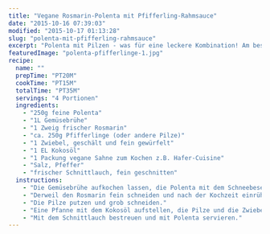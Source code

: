 ```yaml
---
title: "Vegane Rosmarin-Polenta mit Pfifferling-Rahmsauce"
date: "2015-10-16 07:39:03"
modified: "2015-10-17 01:13:28"
slug: "polenta-mit-pfifferling-rahmsauce"
excerpt: "Polenta mit Pilzen - was für eine leckere Kombination! Am besten schmeckt´s natürlich, wenn man die Pilze selbst gefunden hat."
featuredImage: "polenta-pfifferlinge-1.jpg"
recipe:
  name: ""
  prepTime: "PT20M"
  cookTime: "PT15M"
  totalTime: "PT35M"
  servings: "4 Portionen"
  ingredients:
    - "250g feine Polenta"
    - "1L Gemüsebrühe"
    - "1 Zweig frischer Rosmarin"
    - "ca. 250g Pfifferlinge (oder andere Pilze)"
    - "1 Zwiebel, geschält und fein gewürfelt"
    - "1 EL Kokosöl"
    - "1 Packung vegane Sahne zum Kochen z.B. Hafer-Cuisine"
    - "Salz, Pfeffer"
    - "frischer Schnittlauch, fein geschnitten"
  instructions:
    - "Die Gemüsebrühe aufkochen lassen, die Polenta mit dem Schneebesen einrühren und auf kleiner Flamme für 10 min köcheln lassen. Immer wieder mal umrühren."
    - "Derweil den Rosmarin fein schneiden und nach der Kochzeit einrühren. Die Polenta mit geschlossenem Deckel weitere 10 min nachquellen lassen."
    - "Die Pilze putzen und grob schneiden."
    - "Eine Pfanne mit dem Kokosöl aufstellen, die Pilze und die Zwiebel darin für 4min anbraten, dann mit der Sahne ablöschen. Würzen und für 2min weiterköcheln lassen."
    - "Mit dem Schnittlauch bestreuen und mit Polenta servieren."
---
```


